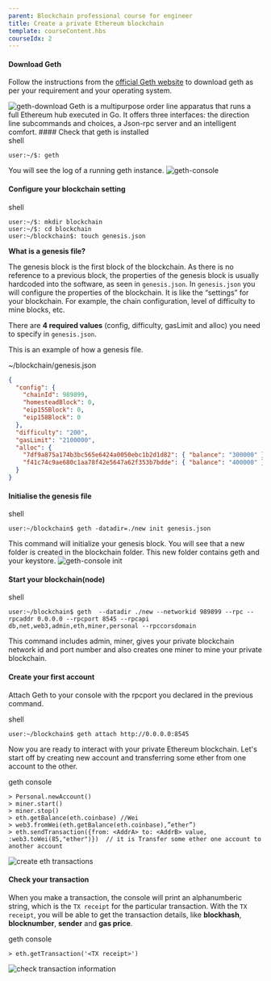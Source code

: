```yaml
---
parent: Blockchain professional course for engineer
title: Create a private Ethereum blockchain
template: courseContent.hbs
courseIdx: 2
---
```

#### Download Geth
Follow the instructions from the <a href="https://geth.ethereum.org/downloads/" target="_blonk">official Geth website</a> to download geth as per your requirement and your operating system.

<img src="/img/courses/bc-pro/qa1.png" alt="geth-download"/>
Geth is a multipurpose order line apparatus that runs a full Ethereum hub executed in Go. It offers three interfaces: the direction line subcommands and choices, a Json-rpc server and an intelligent comfort.
#### Check that geth is installed
<div class="precode">shell</div>

```console
user:~/$: geth
```

You will see the log of a running geth instance.
<img src="/img/courses/bc-pro/qa2.png" alt="geth-console" />

#### Configure your blockchain setting
<div class="precode">shell</div>

```
user:~/$: mkdir blockchain
user:~/$: cd blockchain
user:~/blockchain$: touch genesis.json
```

__What is a genesis file?__

The genesis block is the first block of the blockchain. As there is no reference to a previous block, the properties of the genesis block is usually hardcoded into the software, as seen in `genesis.json`. In `genesis.json` you will configure the properties of the blockchain. It is like the “settings” for your blockchain. For example, the chain configuration, level of difficulty to mine blocks, etc.

There are __4 required values__ (config, difficulty, gasLimit and alloc) you need to specify in `genesis.json`.

This is an example of how a genesis file.
<div class="precode">~/blockchain/genesis.json</div>

```json
{
  "config": {
    "chainId": 989899,
    "homesteadBlock": 0,
    "eip155Block": 0,
    "eip158Block": 0
  },
  "difficulty": "200",
  "gasLimit": "2100000",
  "alloc": {
    "7df9a875a174b3bc565e6424a0050ebc1b2d1d82": { "balance": "300000" },
    "f41c74c9ae680c1aa78f42e5647a62f353b7bdde": { "balance": "400000" }
  }
}
```

#### Initialise the genesis file
<div class="precode">shell</div>

```console
user:~/blockchain$ geth -datadir=./new init genesis.json
```
This command will initialize your genesis block. You will see that a new folder is created in the blockchain folder. This new folder contains geth and your keystore.
<img src="/img/courses/bc-pro/qa5.png" alt="geth-console init" />

#### Start your blockchain(node)
<div class="precode">shell</div>

```no-wrap
user:~/blockchain$ geth  --datadir ./new --networkid 989899 --rpc --rpcaddr 0.0.0.0 --rpcport 8545 --rpcapi db,net,web3,admin,eth,miner,personal --rpccorsdomain
```

This command includes admin, miner, gives your private blockchain network id and port number and also creates one miner to mine your private blockchain.

#### Create your first account
Attach Geth to your console with the rpcport you declared in the previous command.
<div class="precode">shell</div>

```console
user:~/blockchain$ geth attach http://0.0.0.0:8545
```

Now you are ready to interact with your private Ethereum blockchain. Let's start off by creating new account and transferring some ether from one account to the other.

<div class="precode">geth console</div>

```console
> Personal.newAccount()
> miner.start()
> miner.stop()
> eth.getBalance(eth.coinbase) //Wei
> web3.fromWei(eth.getBalance(eth.coinbase),”ether”)
> eth.sendTransaction({from: <AddrA> to: <AddrB> value, :web3.toWei(85,"ether")})  // it is Transfer some ether one account to another account
```
<img src="/img/courses/bc-pro/qa8.png" alt="create eth transactions" />


#### Check your transaction
When you make a transaction, the console will print an alphanumberic string, which is the `TX receipt` for the particular transaction. With the `TX receipt`, you will be able to get the transaction details, like __blockhash__, __blocknumber__, __sender__ and __gas price__.

<div class="precode">geth console</div>

```console
> eth.getTransaction('<TX receipt>')
```
<img src="/img/courses/bc-pro/qa9.png" alt="check transaction information" />

